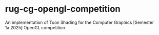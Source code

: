 # rug-cg-opengl-competition
An implementation of Toon Shading for the Computer Graphics [Semester 1a 2025] OpenGL competition
